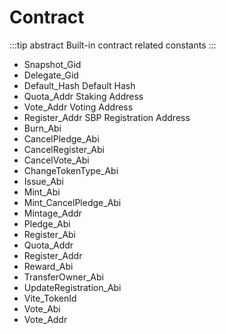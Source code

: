 # Contract

:::tip abstract
Built-in contract related constants
:::

- Snapshot_Gid
- Delegate_Gid
- Default_Hash Default Hash
- Quota_Addr Staking Address
- Vote_Addr Voting Address
- Register_Addr SBP Registration Address
- Burn_Abi
- CancelPledge_Abi
- CancelRegister_Abi
- CancelVote_Abi
- ChangeTokenType_Abi
- Issue_Abi
- Mint_Abi
- Mint_CancelPledge_Abi
- Mintage_Addr
- Pledge_Abi
- Register_Abi
- Quota_Addr
- Register_Addr
- Reward_Abi
- TransferOwner_Abi
- UpdateRegistration_Abi
- Vite_TokenId
- Vote_Abi
- Vote_Addr
